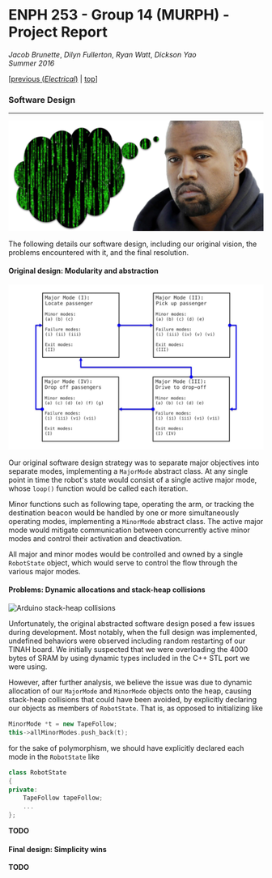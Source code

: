 # ENPH 253 - Group 14 (MURPH) - Project Report
*Jacob Brunette*, *Dilyn Fullerton*, *Ryan Watt*, *Dickson Yao*  
*Summer 2016*

[[previous (*Electrical*)](./ELECTRICAL.md) | [top](./REPORT.md#design)]

### Software Design
---

![Software][head]

The following details our software design, including our original
vision, the problems encountered with it, and the final resolution.

#### Original design: Modularity and abstraction

![Software major modes][modes]

Our original software design strategy was to separate major objectives
into separate modes, implementing a ```MajorMode``` abstract class.
At any single point in time the robot's state would consist of a
single active major mode, whose ```loop()``` function would be called
each iteration.

Minor functions such as following tape, operating the arm, or tracking
the destination beacon would be handled by one or more
simultaneously operating modes, implementing a ```MinorMode``` abstract
class. The active major mode would mitigate communication between
concurrently active minor modes and control their activation and
deactivation. 

All major and minor modes would be controlled and owned by a single
```RobotState``` object, which would serve to control the flow through
the various major modes.

#### Problems: Dynamic allocations and stack-heap collisions

![Arduino stack-heap collisions][stack]

Unfortunately, the original abstracted software design posed a few
issues during development. Most notably, when the full design was
implemented, undefined behaviors were observed including random
restarting of our TINAH board. We initially suspected that we were
overloading the 4000 bytes of SRAM by using dynamic types included
in the C++ STL port we were using.

However, after further analysis, we
believe the issue was due to dynamic allocation of our ```MajorMode```
and ```MinorMode``` objects onto the heap, causing stack-heap
collisions that could have been avoided, by explicitly declaring our
objects as members of ```RobotState```. That is, as opposed to
initializing like

   ```C++
   MinorMode *t = new TapeFollow;
   this->allMinorModes.push_back(t);
   ```

for the sake of polymorphism, we should have explicitly declared each
mode in the ```RobotState``` like

   ```C++
   class RobotState
   {
   private:
       TapeFollow tapeFollow;
       ...
   };
   ```

**TODO**

#### Final design: Simplicity wins
**TODO**

[head]: ./.images/software.png
[modes]: ./.images/modes.jpg
[stack]: ./.images/arduinostack.gif
